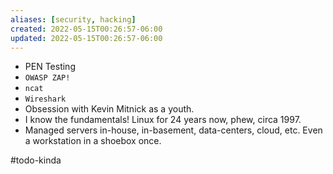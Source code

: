 ```yaml
---
aliases: [security, hacking]
created: 2022-05-15T00:26:57-06:00
updated: 2022-05-15T00:26:57-06:00
---
```

- PEN Testing
- `OWASP ZAP!`
- `ncat`
- `Wireshark`
- Obsession with Kevin Mitnick as a youth.
- I know the fundamentals! Linux for 24 years now, phew, circa 1997.
- Managed servers in-house, in-basement, data-centers, cloud, etc. Even a workstation in a shoebox once.

#todo-kinda

